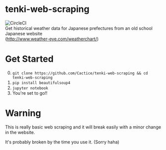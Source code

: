 # tenki-web-scraping
![CircleCI](https://circleci.com/gh/Cactice/tenki-web-scraping.svg?style=svg)
<br>
Get historical weather data for Japanese prefectures from an old school Japanese website<br>
(http://www.weather-eye.com/weatherchart/)


# Get Started
0. `git clone https://github.com/Cactice/tenki-web-scraping && cd tenki-web-scraping`
1. `pip install beautifulsoup4`
2. `jupyter notebook`
3. You're set to go!!

# Warning
This is really basic web scraping and it will break easily with a minor change in the website.

It's probably broken by the time you use it. (Sorry haha)

